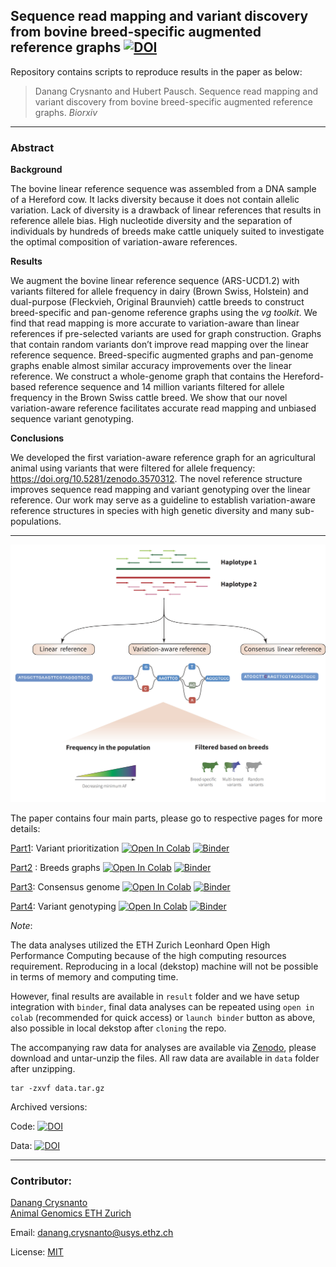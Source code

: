 ## **Sequence read mapping and variant discovery from bovine breed-specific augmented reference graphs** [![DOI](https://zenodo.org/badge/225894822.svg)](https://zenodo.org/badge/latestdoi/225894822)



Repository contains scripts to reproduce results in the paper as below:

> Danang Crysnanto and Hubert Pausch. Sequence read mapping and variant discovery from bovine breed-specific augmented reference graphs. *Biorxiv*

---

### Abstract

**Background**

The bovine linear reference sequence was assembled from a DNA sample of a Hereford cow. It lacks diversity because it does not contain allelic variation. Lack of diversity is a drawback of linear references that results in reference allele bias. High nucleotide diversity and the separation of individuals by hundreds of breeds make cattle uniquely suited to investigate the optimal composition of variation-aware references.

 

**Results**

We augment the bovine linear reference sequence (ARS-UCD1.2) with variants filtered for allele frequency in dairy (Brown Swiss, Holstein) and dual-purpose (Fleckvieh, Original Braunvieh) cattle breeds to construct breed-specific and pan-genome reference graphs using the *vg toolkit*. We find that read mapping is more accurate to variation-aware than linear references if pre-selected variants are used for graph construction. Graphs that contain random variants don’t improve read mapping over the linear reference sequence. Breed-specific augmented graphs and pan-genome graphs enable almost similar accuracy improvements over the linear reference. We construct a whole-genome graph that contains the Hereford-based reference sequence and 14 million variants filtered for allele frequency in the Brown Swiss cattle breed. We show that our novel variation-aware reference facilitates accurate read mapping and unbiased sequence variant genotyping. 



**Conclusions**

We developed the first variation-aware reference graph for an agricultural animal using variants that were filtered for allele frequency: https://doi.org/10.5281/zenodo.3570312. The novel reference structure improves sequence read mapping and variant genotyping over the linear reference. Our work may serve as a guideline to establish variation-aware reference structures in species with high genetic diversity and many sub-populations.

----



![Illustration of method](methods_fig.png)



The paper contains four main parts, please go to respective pages for more details:

[Part1](part1_varselect): Variant prioritization   [![Open In Colab](https://colab.research.google.com/assets/colab-badge.svg)](https://colab.research.google.com/github/danangcrysnanto/bovine-graphs-mapping/blob/master/part1_varselect/analysis/part1_varselect_colab.ipynb) [![Binder](http://mybinder.org/badge_logo.svg)](https://mybinder.org/v2/gh/danangcrysnanto/bovine-graphs-mapping/master?filepath=part1_varselect/analysis/part1_varselect.ipynb)

[Part2](part2_breedgraphs) : Breeds graphs             [![Open In Colab](https://colab.research.google.com/assets/colab-badge.svg)](https://colab.research.google.com/github/danangcrysnanto/bovine-graphs-mapping/blob/master/part2_breedgraphs/analysis/part2_breedgraphs_colab.ipynb) [![Binder](http://mybinder.org/badge_logo.svg)](https://mybinder.org/v2/gh/danangcrysnanto/bovine-graphs-mapping/master?filepath=part2_breedgraphs/analysis/part2_breedgraphs.ipynb)

[Part3](part3_consensusgenome): Consensus genome     [![Open In Colab](https://colab.research.google.com/assets/colab-badge.svg)](https://colab.research.google.com/github/danangcrysnanto/bovine-graphs-mapping/blob/master/part3_consensusgenome/analysis/part3_consensusgenome_colab.ipynb) [![Binder](http://mybinder.org/badge_logo.svg)](https://mybinder.org/v2/gh/danangcrysnanto/bovine-graphs-mapping/master?filepath=part3_consensusgenome/analysis/part3_consensusgenome.ipynb)

[Part4](part4_variantgenotyping): Variant genotyping      [![Open In Colab](https://colab.research.google.com/assets/colab-badge.svg)](https://colab.research.google.com/github/danangcrysnanto/bovine-graphs-mapping/blob/master/part4_variantgenotyping/analysis/part4_variantgenotyping_colab.ipynb) [![Binder](http://mybinder.org/badge_logo.svg)](https://mybinder.org/v2/gh/danangcrysnanto/bovine-graphs-mapping/master?filepath=part4_variantgenotyping/analysis/part4_variantgenotyping.ipynb)

*Note*: 

The data analyses utilized the ETH Zurich Leonhard Open High Performance Computing because of the high computing resources requirement. Reproducing in a local (dekstop) machine will not be possible in terms of memory and computing time. 

However, final results are available in `result` folder  and we have setup integration with `binder`, final data analyses can be repeated using `open in colab` (recommended for quick access) or  `launch binder` button as above, also possible in local dekstop after `cloning` the repo. 

The accompanying raw data for analyses are available via [Zenodo](https://doi.org/10.5281/zenodo.3570312), please download and untar-unzip the files. All raw data are available in `data` folder after unzipping. 

```
tar -zxvf data.tar.gz
```

Archived versions:

Code: [![DOI](https://zenodo.org/badge/225894822.svg)](https://zenodo.org/badge/latestdoi/225894822)

Data: [![DOI](https://zenodo.org/badge/DOI/10.5281/zenodo.3570312.svg)](https://doi.org/10.5281/zenodo.3570312)

----

### Contributor:

[Danang Crysnanto](mailto:danang.crysnanto@usys.ethz.ch)  
[Animal Genomics ETH Zurich](http://www.ag.ethz.ch/)     	

Email: danang.crysnanto@usys.ethz.ch   

License: [MIT](LICENSE)



